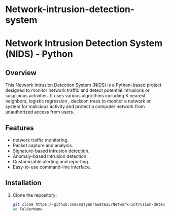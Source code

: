 # Network-intrusion-detection-system
# Network Intrusion Detection System (NIDS) - Python

## Overview

This Network Intrusion Detection System (NIDS) is a Python-based project designed to monitor network traffic and detect potential intrusions or suspicious activities. It uses various algorithms including K nearest neighbors, logistic regression , decision trees to monitor a network or system for malicious activity and protect a computer network from unauthorized access from users.

## Features

- network traffic monitoring.
- Packet capture and analysis.
- Signature-based intrusion detection.
- Anomaly-based intrusion detection.
- Customizable alerting and reporting.
- Easy-to-use command-line interface.

## Installation

1. Clone the repository:

   ```bash
   git clone https://github.com/satyamrawat625/Network-intrusion-detection-system.git
   cd FolderName

